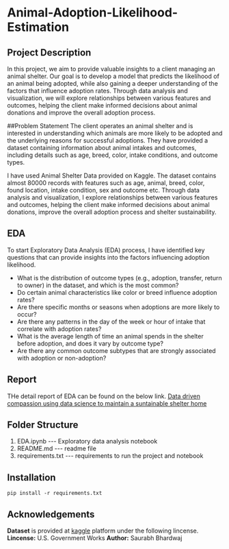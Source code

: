 # Animal-Adoption-Likelihood-Estimation

## Project Description
In this project, we aim to provide valuable insights to a client managing an animal shelter. Our goal is to develop a model that predicts the likelihood of an animal being adopted, while also gaining a deeper understanding of the factors that influence adoption rates. Through data analysis and visualization, we will explore relationships between various features and outcomes, helping the client make informed decisions about animal donations and improve the overall adoption process.

##Problem Statement
The client operates an animal shelter and is interested in understanding which animals are more likely to be adopted and the underlying reasons for successful adoptions. They have provided a dataset containing information about animal intakes and outcomes, including details such as age, breed, color, intake conditions, and outcome types.

I have used Animal Shelter Data provided on Kaggle. The dataset contains almost 80000 records with features such as age, animal, breed, color, found location, intake condition, sex and outcome etc. Through data analysis and visualization, I explore relationships between various features and outcomes, helping the client make informed decisions about animal donations, improve the overall adoption process and shelter sustainability.

## EDA
To start Exploratory Data Analysis (EDA) process, I have identified key questions that can provide insights into the factors influencing adoption likelihood.

- What is the distribution of outcome types (e.g., adoption, transfer, return to owner) in the dataset, and which is the most common?
- Do certain animal characteristics like color or breed influence adoption rates?
- Are there specific months or seasons when adoptions are more likely to occur?
- Are there any patterns in the day of the week or hour of intake that correlate with adoption rates?
- What is the average length of time an animal spends in the shelter before adoption, and does it vary by outcome type?
- Are there any common outcome subtypes that are strongly associated with adoption or non-adoption?

## Report
THe detail report of EDA can be found on the below link. 
[Data driven compassion using data science to maintain a suntainable shelter home](https://medium.com/the-diary-of-a-data-scientist/data-driven-compassion-using-data-science-to-maintain-a-suntainable-shelter-home-e8ba1758266a?sk=ffd263dbedcaa13a31ab950838cf1ee7)

## Folder Structure
1. EDA.ipynb                --- Exploratory data analysis notebook
2. README.md                --- readme file 
3. requirements.txt         --- requirements to run the project and notebook

## Installation
```
pip install -r requirements.txt
```

## Acknowledgements
**Dataset** is provided at [kaggle](https://www.kaggle.com/datasets/jackdaoud/animal-shelter-analytics) platform under the following lincense.
**Lincense:** U.S. Government Works
**Author:** Saurabh Bhardwaj


